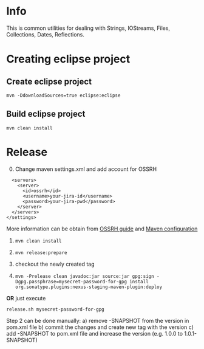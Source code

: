 Info
=================================================================================

This is common utilities for dealing with Strings, IOStreams, Files, Collections, Dates, Reflections.



Creating eclipse project
=================================================================================

Create eclipse project
----------------------------
`mvn -DdownloadSources=true eclipse:eclipse`


Build eclipse project
----------------------------
`mvn clean install`


Release
=================================================================================

0. Change maven settings.xml and add account for OSSRH
```<settings>
  <servers>
    <server>
      <id>ossrh</id>
      <username>your-jira-id</username>
      <password>your-jira-pwd</password>
    </server>
  </servers>
</settings>
``` 
More information can be obtain from [OSSRH guide](http://central.sonatype.org/pages/ossrh-guide.html) and [Maven configuration](http://central.sonatype.org/pages/apache-maven.html)

1. `mvn clean install`

2. `mvn release:prepare`

3. checkout the newly created tag

4. `mvn -Prelease clean javadoc:jar source:jar gpg:sign -Dgpg.passphrase=mysecret-password-for-gpg install org.sonatype.plugins:nexus-staging-maven-plugin:deploy` 

**OR** just execute

`release.sh mysecret-password-for-gpg`

Step 2 can be done manually: a) remove -SNAPSHOT from the version in pom.xml file b) commit the changes and create new tag with the version c) add -SNAPSHOT to pom.xml file and increase the version (e.g. 1.0.0 to 1.0.1-SNAPSHOT)